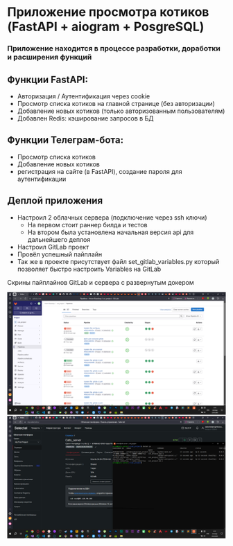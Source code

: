 # Приложение просмотра котиков (FastAPI + aiogram + PosgreSQL)

### Приложение находится в процессе разработки, доработки и расширения функций

## Функции FastAPI:
* Авторизация / Аутентификация через cookie
* Просмотр списка котиков на главной странице (без авторизации)
* Добавление новых котиков (только авторизованным пользователям)
* Добавлен Redis: кэширование запросов в БД

## Функции Телеграм-бота:
* Просмотр списка котиков
* Добавление новых котиков
* регистрация на сайте (в FastAPI), создание пароля для аутентификации


## Деплой приложения
* Настроил 2 облачных сервера (подключение через ssh ключи)
  * На первом стоит раннер билда и тестов
  * На втором была установлена начальная версия api для дальнейшего деплоя
* Настроил GitLab проект
* Провёл успешный пайплайн
* Так же в проекте присутствует файл set_gitlab_variables.py который позволяет быстро настроить Variables на GitLab


Скрины пайплайнов GitLab и сервера с развернутым докером

![GitLab CICD.png](GitLab%20CICD.png)
![deploy server.png](deploy%20server.png)